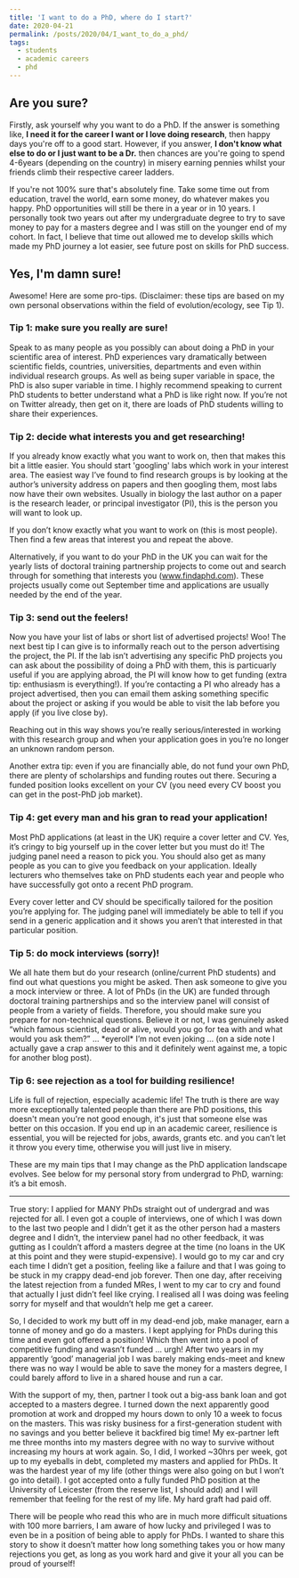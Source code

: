 ```yaml
---
title: 'I want to do a PhD, where do I start?'
date: 2020-04-21
permalink: /posts/2020/04/I_want_to_do_a_phd/
tags:
  - students
  - academic careers
  - phd
---
```


<h2>Are you sure?</h2>

Firstly, ask yourself why you want to do a PhD. If the answer is something like, **I need it for the career I want or I love doing research**, then happy days you're off to a good start. However, if you answer, **I don't know what else to do or I just want to be a Dr.** then chances are you're going to spend 4-6years (depending on the country) in misery earning pennies whilst your friends climb their respective career ladders. 

If you're not 100% sure that's absolutely fine. Take some time out from education, travel the world, earn some money, do whatever makes you happy. PhD opportunities will still be there in a year or in 10 years. I personally took two years out after my undergraduate degree to try to save money to pay for a masters degree and I was still on the younger end of my cohort. In fact, I believe that time out allowed me to develop skills which made my PhD journey a lot easier, see future post on skills for PhD success.

<h2>Yes, I'm damn sure!</h2>

Awesome! Here are some pro-tips. (Disclaimer: these tips are based on my own personal observations within the field of evolution/ecology, see Tip 1).

<h3>Tip 1: make sure you really are sure!</h3>
Speak to as many people as you possibly can about doing a PhD in your scientific area of interest. PhD experiences vary dramatically between scientific fields, countries, universities, departments and even within individual research groups. As well as being super variable in space, the PhD is also super variable in time. I highly recommend speaking to current PhD students to better understand what a PhD is like right now. If you’re not on Twitter already, then get on it, there are loads of PhD students willing to share their experiences.

<h3>Tip 2: decide what interests you and get researching!</h3>
If you already know exactly what you want to work on, then that makes this bit a little easier. You should start 'googling' labs which work in your interest area. The easiest way I’ve found to find research groups is by looking at the author’s university address on papers and then googling them, most labs now have their own websites. Usually in biology the last author on a paper is the research leader, or principal investigator (PI), this is the person you will want to look up. 

If you don’t know exactly what you want to work on (this is most people). Then find a few areas that interest you and repeat the above.

Alternatively, if you want to do your PhD in the UK you can wait for the yearly lists of doctoral training partnership projects to come out and search through for something that interests you (www.findaphd.com). These projects usually come out September time and applications are usually needed by the end of the year.

<h3>Tip 3: send out the feelers!</h3>
Now you have your list of labs or short list of advertised projects! Woo! The next best tip I can give is to informally reach out to the person advertising the project, the PI. If the lab isn’t advertising any specific PhD projects you can ask about the possibility of doing a PhD with them, this is particuarly useful if you are applying abroad, the PI will know how to get funding (extra tip: enthusiasm is everything!). If you’re contacting a PI who already has a project advertised, then you can email them asking something specific about the project or asking if you would be able to visit the lab before you apply (if you live close by).

Reaching out in this way shows you’re really serious/interested in working with this research group and when your application goes in you’re no longer an unknown random person.

Another extra tip: even if you are financially able, do not fund your own PhD, there are plenty of scholarships and funding routes out there. Securing a funded position looks excellent on your CV (you need every CV boost you can get in the post-PhD job market).

<h3>Tip 4: get every man and his gran to read your application!</h3>
Most PhD applications (at least in the UK) require a cover letter and CV. Yes, it’s cringy to big yourself up in the cover letter but you must do it! The judging panel need a reason to pick you. You should also get as many people as you can to give you feedback on your application. Ideally lecturers who themselves take on PhD students each year and people who have successfully got onto a recent PhD program.  

Every cover letter and CV should be specifically tailored for the position you’re applying for. The judging panel will immediately be able to tell if you send in a generic application and it shows you aren’t that interested in that particular position.

<h3>Tip 5: do mock interviews (sorry)!</h3>
We all hate them but do your research (online/current PhD students) and find out what questions you might be asked. Then ask someone to give you a mock interview or three. A lot of PhDs (in the UK) are funded through doctoral training partnerships and so the interview panel will consist of people from a variety of fields. Therefore, you should make sure you prepare for non-technical questions. Believe it or not, I was genuinely asked “which famous scientist, dead or alive, would you go for tea with and what would you ask them?” … *eyeroll* I’m not even joking … (on a side note I actually gave a crap answer to this and it definitely went against me, a topic for another blog post).

<h3>Tip 6: see rejection as a tool for building resilience!</h3>
Life is full of rejection, especially academic life! The truth is there are way more exceptionally talented people than there are PhD positions, this doesn't mean you're not good enough, it's just that someone else was better on this occasion. If you end up in an academic career, resilience is essential, you will be rejected for jobs, awards, grants etc. and you can’t let it throw you every time, otherwise you will just live in misery. 

These are my main tips that I may change as the PhD application landscape evolves. See below for my personal story from undergrad to PhD, warning: it’s a bit emosh.

___

True story: I applied for MANY PhDs straight out of undergrad and was rejected for all. I even got a couple of interviews, one of which I was down to the last two people and I didn’t get it as the other person had a masters degree and I didn’t, the interview panel had no other feedback, it was gutting as I couldn’t afford a masters degree at the time (no loans in the UK at this point and they were stupid-expensive). I would go to my car and cry each time I didn’t get a position, feeling like a failure and that I was going to be stuck in my crappy dead-end job forever. Then one day, after receiving the latest rejection from a funded MRes, I went to my car to cry and found that actually I just didn’t feel like crying. I realised all I was doing was feeling sorry for myself and that wouldn’t help me get a career. 

So, I decided to work my butt off in my dead-end job, make manager, earn a tonne of money and go do a masters. I kept applying for PhDs during this time and even got offered a position! Which then went into a pool of competitive funding and wasn’t funded … urgh! After two years in my apparently ‘good’ managerial job I was barely making ends-meet and knew there was no way I would be able to save the money for a masters degree, I could barely afford to live in a shared house and run a car. 

With the support of my, then, partner I took out a big-ass bank loan and got accepted to a masters degree. I turned down the next apparently good promotion at work and dropped my hours down to only 10 a week to focus on the masters. This was risky business for a first-generation student with no savings and you better believe it backfired big time! My ex-partner left me three months into my masters degree with no way to survive without increasing my hours at work again. So, I did, I worked ~30hrs per week, got up to my eyeballs in debt, completed my masters and applied for PhDs. It was the hardest year of my life (other things were also going on but I won’t go into detail). I got accepted onto a fully funded PhD position at the University of Leicester (from the reserve list, I should add) and I will remember that feeling for the rest of my life. My hard graft had paid off.

There will be people who read this who are in much more difficult situations with 100 more barriers, I am aware of how lucky and privileged I was to even be in a position of being able to apply for PhDs. I wanted to share this story to show it doesn’t matter how long something takes you or how many rejections you get, as long as you work hard and give it your all you can be proud of yourself! 
 